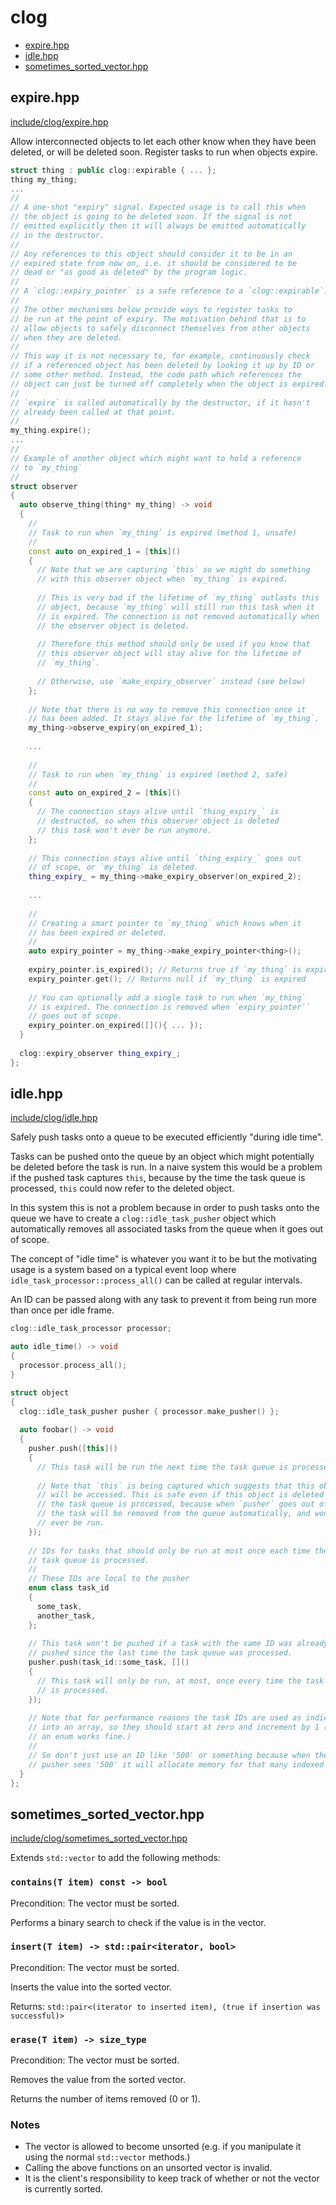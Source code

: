 # clog

- [expire.hpp](#expirehpp)
- [idle.hpp](#idlehpp)
- [sometimes_sorted_vector.hpp](#sometimes_sorted_vectorhpp)

## expire.hpp
[include/clog/expire.hpp](include/clog/expire.hpp)

Allow interconnected objects to let each other know when they have been deleted, or will be deleted soon. Register tasks to run when objects expire.

```c++
struct thing : public clog::expirable { ... };
thing my_thing;
...
//
// A one-shot "expiry" signal. Expected usage is to call this when
// the object is going to be deleted soon. If the signal is not
// emitted explicitly then it will always be emitted automatically
// in the destructor.
//
// Any references to this object should consider it to be in an
// expired state from now on, i.e. it should be considered to be
// dead or "as good as deleted" by the program logic.
//
// A `clog::expiry_pointer` is a safe reference to a `clog::expirable`.
//
// The other mechanisms below provide ways to register tasks to
// be run at the point of expiry. The motivation behind that is to
// allow objects to safely disconnect themselves from other objects
// when they are deleted.
//
// This way it is not necessary to, for example, continuously check
// if a referenced object has been deleted by looking it up by ID or
// some other method. Instead, the code path which references the
// object can just be turned off completely when the object is expired.
//
// `expire` is called automatically by the destructor, if it hasn't
// already been called at that point.
//
my_thing.expire();
...
//
// Example of another object which might want to hold a reference
// to `my_thing`
//
struct observer
{
  auto observe_thing(thing* my_thing) -> void
  {
    //
    // Task to run when `my_thing` is expired (method 1, unsafe)
    //
    const auto on_expired_1 = [this]()
    {
      // Note that we are capturing `this` so we might do something
      // with this observer object when `my_thing` is expired.
      
      // This is very bad if the lifetime of `my_thing` outlasts this
      // object, because `my_thing` will still run this task when it
      // is expired. The connection is not removed automatically when
      // the observer object is deleted.
      
      // Therefore this method should only be used if you know that
      // this observer object will stay alive for the lifetime of
      // `my_thing`.
      
      // Otherwise, use `make_expiry_observer` instead (see below)
    };
    
    // Note that there is no way to remove this connection once it
    // has been added. It stays alive for the lifetime of `my_thing`.
    my_thing->observe_expiry(on_expired_1);
    
    ...
    
    //
    // Task to run when `my_thing` is expired (method 2, safe)
    //
    const auto on_expired_2 = [this]()
    {
      // The connection stays alive until `thing_expiry_` is
      // destructed, so when this observer object is deleted
      // this task won't ever be run anymore.
    };
    
    // This connection stays alive until `thing_expiry_` goes out
    // of scope, or `my_thing` is deleted.
    thing_expiry_ = my_thing->make_expiry_observer(on_expired_2);
    
    ...
    
    //
    // Creating a smart pointer to `my_thing` which knows when it
    // has been expired or deleted.
    //
    auto expiry_pointer = my_thing->make_expiry_pointer<thing>();
    
    expiry_pointer.is_expired(); // Returns true if `my_thing` is expired
    expiry_pointer.get(); // Returns null if `my_thing` is expired
    
    // You can optionally add a single task to run when `my_thing`
    // is expired. The connection is removed when `expiry_pointer``
    // goes out of scope.
    expiry_pointer.on_expired([](){ ... });
  }
  
  clog::expiry_observer thing_expiry_;
};
```

## idle.hpp
[include/clog/idle.hpp](include/clog/idle.hpp)

Safely push tasks onto a queue to be executed efficiently "during idle time".

Tasks can be pushed onto the queue by an object which might potentially be deleted before the task is run. In a naive system this would be a problem if the pushed task captures `this`, because by the time the task queue is processed, `this` could now refer to the deleted object.

In this system this is not a problem because in order to push tasks onto the queue we have to create a `clog::idle_task_pusher` object which automatically removes all associated tasks from the queue when it goes out of scope.

The concept of "idle time" is whatever you want it to be but the motivating usage is a system based on a typical event loop where `idle_task_processor::process_all()` can be called at regular intervals.

An ID can be passed along with any task to prevent it from being run more than once per idle frame.

```c++
clog::idle_task_processor processor;

auto idle_time() -> void
{
  processor.process_all();
}

struct object
{
  clog::idle_task_pusher pusher { processor.make_pusher() };
  
  auto foobar() -> void
  {
    pusher.push([this]()
    {
      // This task will be run the next time the task queue is processed.
      
      // Note that `this` is being captured which suggests that this object
      // will be accessed. This is safe even if this object is deleted before
      // the task queue is processed, because when `pusher` goes out of scope
      // the task will be removed from the queue automatically, and won't
      // ever be run.
    });
    
    // IDs for tasks that should only be run at most once each time the
    // task queue is processed.
    //
    // These IDs are local to the pusher
    enum class task_id
    {
      some_task,
      another_task,
    };
    
    // This task won't be pushed if a task with the same ID was already
    // pushed since the last time the task queue was processed.
    pusher.push(task_id::some_task, []()
    {
      // This task will only be run, at most, once every time the task queue
      // is processed.
    });
    
    // Note that for performance reasons the task IDs are used as indices
    // into an array, so they should start at zero and increment by 1 (so
    // an enum works fine.)
    //
    // So don't just use an ID like '500' or something because when the
    // pusher sees '500' it will allocate memory for that many indexed tasks.
  }
};

```

## sometimes_sorted_vector.hpp
[include/clog/sometimes_sorted_vector.hpp](include/clog/sometimes_sorted_vector.hpp)

Extends `std::vector` to add the following methods:

### `contains(T item) const -> bool`

Precondition: The vector must be sorted.

Performs a binary search to check if the value is in the vector.

### `insert(T item) -> std::pair<iterator, bool>`

Precondition: The vector must be sorted.

Inserts the value into the sorted vector.

Returns: `std::pair<(iterator to inserted item), (true if insertion was successful)>`

### `erase(T item) -> size_type`

Precondition: The vector must be sorted.

Removes the value from the sorted vector.

Returns the number of items removed (0 or 1).

### Notes

- The vector is allowed to become unsorted (e.g. if you manipulate it using the normal `std::vector` methods.)
- Calling the above functions on an unsorted vector is invalid.
- It is the client's responsibility to keep track of whether or not the vector is currently sorted.
